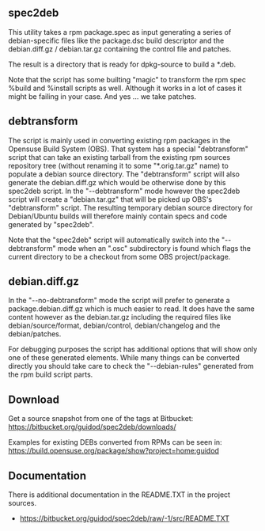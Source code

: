 ## spec2deb ##

This utility takes a rpm package.spec as input generating a series of
debian-specific files like the package.dsc build descriptor and the
debian.diff.gz / debian.tar.gz containing the control file and patches.

The result is a directory that is ready for dpkg-source to build a *.deb.

Note that the script has some builting "magic" to transform the rpm spec
%build and %install scripts as well. Although it works in a lot of cases
it might be failing in your case. And yes ... we take patches.

## debtransform ##

The script is mainly used in converting existing rpm packages in the
Opensuse Build System (OBS). That system has a special "debtransform"
script that can take an existing tarball from the existing rpm sources
repository tree (without renaming it to some "*.orig.tar.gz" name) to
populate a debian source directory. The "debtransform" script will also
generate the debian.diff.gz which would be otherwise done by this
spec2deb script. In the "--debtransform" mode however the spec2deb
script will create a "debian.tar.gz" that will be picked up OBS's
"debtransform" script. The resulting temporary debian source directory
for Debian/Ubuntu builds will therefore mainly contain specs and code
generated by "spec2deb".

Note that the "spec2deb" script will automatically switch into the
"--debtransform" mode when an ".osc" subdirectory is found which flags
the current directory to be a checkout from some OBS project/package.

## debian.diff.gz ##

In the "--no-debtransform" mode the script will prefer to generate a
package.debian.diff.gz which is much easier to read. It does have the
same content however as the debian.tar.gz including the required files
like debian/source/format, debian/control, debian/changelog and the
debian/patches.

For debugging purposes the script has additional options that will
show only one of these generated elements. While many things can be
converted directly you should take care to check the "--debian-rules"
generated from the rpm build script parts.

## Download ##

Get a source snapshot from one of the tags at Bitbucket:   
<https://bitbucket.org/guidod/spec2deb/downloads/>

Examples for existing DEBs converted from RPMs can be seen in:   
<https://build.opensuse.org/package/show?project=home:guidod>

## Documentation ##

There is additional documentation in the README.TXT in the project sources.
 * <https://bitbucket.org/guidod/spec2deb/raw/-1/src/README.TXT>
